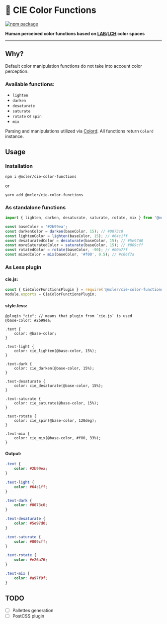 # 🌈 CIE Color Functions

[![npm package](https://img.shields.io/npm/v/@mcler/cie-color-functions.svg)](https://www.npmjs.org/package/@mcler/cie-color-functions)

**Human perceived color functions based on [LAB](https://en.wikipedia.org/wiki/CIELAB_color_space)/[LCH](https://en.wikipedia.org/wiki/CIELAB_color_space#Cylindrical_model) color spaces**

---

## Why?
Default color manipulation functions do not take into account color perception. 

### Available functions:
- `lighten`
- `darken`
- `desaturate`
- `saturate`
- `rotate` or `spin`
- `mix`

Parsing and manipulations utilized via [Colord](https://github.com/omgovich/colord). All functions return `Colord` instance.

## Usage

### Installation
```
npm i @mcler/cie-color-functions
```
or
```
yarn add @mcler/cie-color-functions
```

### As standalone functions

```js
import { lighten, darken, desaturate, saturate, rotate, mix } from '@mcler/cie-color-functions';

const baseColor = '#2b99ea';
const darkenColor = darken(baseColor, 15); // #0073c0
const lightenColor = lighten(baseColor, 15); // #64c1ff
const desaturatedColor = desaturate(baseColor, 15); // #5e97d0
const moreSaturatedColor = saturate(baseColor, 15); // #009cff
const rotatedColor = rotate(baseColor, -90); // #00a77f
const mixedColor = mix(baseColor, '#f00', 0.5); // #c66f7a
```

### As Less plugin

#### cie.js:
```js
const { CieColorFunctionsPlugin } = require('@mcler/cie-color-functions/plugins/less');
module.exports = CieColorFunctionsPlugin;
```

#### style.less:
```less
@plugin "cie"; // means that plugin from `cie.js` is used
@base-color: #2b99ea;

.text {
    color: @base-color;
}

.text-light {
    color: cie_lighten(@base-color, 15%);
}

.text-dark {
    color: cie_darken(@base-color, 15%);
}

.text-desaturate {
    color: cie_desaturate(@base-color, 15%);
}

.text-saturate {
    color: cie_saturate(@base-color, 15%);
}

.text-rotate {
    color: cie_spin(@base-color, 120deg);
}

.text-mix {
    color: cie_mix(@base-color, #f00, 33%);
}
```

#### Output:
```css
.text {
    color: #2b99ea;
}

.text-light {
    color: #64c1ff;
}

.text-dark {
    color: #0073c0;
}

.text-desaturate {
    color: #5e97d0;
}

.text-saturate {
    color: #009cff;
}

.text-rotate {
    color: #e26a76;
}

.text-mix {
    color: #a97f9f;
}
```

## TODO
- [ ] Pallettes generation
- [ ] PostCSS plugin
